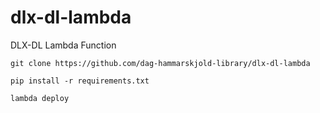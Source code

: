 # dlx-dl-lambda
DLX-DL Lambda Function

`git clone https://github.com/dag-hammarskjold-library/dlx-dl-lambda`

`pip install -r requirements.txt`

`lambda deploy`
